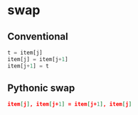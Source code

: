 # swap

## Conventional

```python
t = item[j]
item[j] = item[j+1]
item[j+1] = t
```

## Pythonic swap

```json
item[j], item[j+1] = item[j+1], item[j]
```
